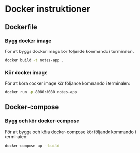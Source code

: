 # Docker instruktioner

## Dockerfile

### Bygg docker image

For att bygga docker image kör följande kommando i terminalen:

```bash
docker build -t notes-app .
```

### Kör docker image

För att köra docker image kör följande kommando i terminalen:

```bash
docker run -p 8080:8080 notes-app
```

## Docker-compose

### Bygg och kör docker-compose

För att bygga och köra docker-compose kör följande kommando i terminalen:

```bash
docker-compose up --build
```
